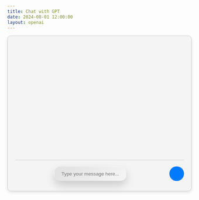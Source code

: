 ```yaml
---
title: Chat with GPT
date: 2024-08-01 12:00:00
layout: openai
---
```


<div class="chat-container">
  <div id="chatlog" class="chat-log"></div>
  <div class="chat-input-container">
    <input type="text" id="prompt-textarea" name="text" placeholder="Type your message here..." class="input">
    <button id="send-button" class="chat-send-button">
      <svg xmlns="http://www.w3.org/2000/svg" width="24" height="24" fill="none" viewBox="0 0 24 24"></svg>
        <path fill="currentColor" fill-rule="evenodd" d="M15.192 8.906a1.143 1.143 0 0 1 1.616 0l5.143 5.143a1.143 1.143 0 0 1-1.616 1.616l-3.192-3.192v9.813a1.143 1.143 0 0 1-2.286 0v-9.813l-3.192 3.192a1.143 1.143 0 1 1-1.616-1.616z" clip-rule="evenodd"></path>
      </svg>
    </button>
  </div>
</div>

<style>
  .chat-container {
    max-width: 600px;
    margin: 0 auto;
    padding: 20px;
    border: 1px solid #ccc;
    border-radius: 10px;
    background-color: #f4f4f4;
    box-shadow: 0 4px 8px rgba(0, 0, 0, 0.1);
  }
  .chat-log {
    height: 300px;
    overflow-y: scroll;
    padding: 10px;
    border-bottom: 1px solid #ccc;
    margin-bottom: 10px;
  }
  .chat-input-container {
    display: flex;
    align-items: center;
  }
  .input[type="text"] {
    display: block;
    color: rgb(34, 34, 34);
    background: linear-gradient(142.99deg, rgba(217, 217, 217, 0.63) 15.53%, rgba(243, 243, 243, 0.63) 88.19%);
    box-shadow: 0px 12px 24px -1px rgba(0, 0, 0, 0.18);
    border-color: rgba(7, 4, 14, 0);
    border-radius: 50px;
    block-size: 20px;
    margin: 7px auto;
    padding: 18px 15px;
    outline: none;
    text-align: center;
    width: 200px;
    transition: 0.5s;
  }
  .input[type="text"]:hover {
    width: 240px;
  }
  .input[type="text"]:focus {
    width: 280px;
  }
  .chat-send-button {
    width: 40px;
    height: 40px;
    background-color: #007bff;
    border: none;
    border-radius: 50%;
    display: flex;
    align-items: center;
    justify-content: center;
    color: white;
    cursor: pointer;
    transition: background-color 0.3s;
    margin-left: 10px;
  }
  .chat-send-button:hover {
    background-color: #0056b3;
  }
  .chat-send-button svg {
    width: 20px;
    height: 20px;
  }
</style>

<script>
async function sendMessage() {
  const userInput = document.getElementById('prompt-textarea').value;
  const response = await fetch('https://api.chatanywhere.tech', {
    method: 'POST',
    headers: {
      'Content-Type': 'application/json',
      'Authorization': 'Bearer sk-M7rxPZ29Mmt4JQ3yKHGa0HJwkIQkO90CapMjRMYoEa9IX36Z'
    },
    body: JSON.stringify({
      prompt: userInput,
      max_tokens: 150
    })
  });
  const data = await response.json();
  const chatlog = document.getElementById('chatlog');
  chatlog.innerHTML += `<div><b>You:</b> ${userInput}</div>`;
  chatlog.innerHTML += `<div><b>Bot:</b> ${data.choices[0].text}</div>`;
  document.getElementById('prompt-textarea').value = '';
  chatlog.scrollTop = chatlog.scrollHeight;
}

document.getElementById('send-button').addEventListener('click', sendMessage);
</script>
